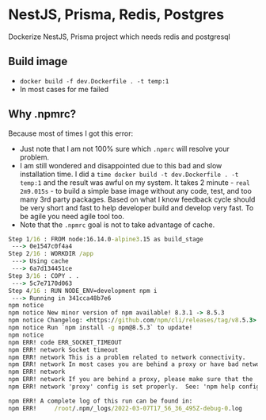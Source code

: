 # NestJS, Prisma, Redis, Postgres

Dockerize NestJS, Prisma project which needs redis and postgresql

## Build image

- `docker build -f dev.Dockerfile . -t temp:1`
- In most cases for me failed

## Why .npmrc?

Because most of times I got this error:

- Just note that I am not 100% sure which `.npmrc` will resolve your problem.
- I am still wondered and disappointed due to this bad and slow installation time. I did a `time docker build -t dev.Dockerfile . -t temp:1` and the result was awful on my system. It takes 2 minute - `real 2m9.015s` - to build a simple base image without any code, test, and too many 3rd party packages. Based on what I know feedback cycle should be very short and fast to help developer build and develop very fast. To be agile you need agile tool too.
- Note that the `.npmrc` goal is not to take advantage of cache.

```cmd
Step 1/16 : FROM node:16.14.0-alpine3.15 as build_stage
 ---> 0e1547c0f4a4
Step 2/16 : WORKDIR /app
 ---> Using cache
 ---> 6a7d134451ce
Step 3/16 : COPY . .
 ---> 5c7e7170d063
Step 4/16 : RUN NODE_ENV=development npm i
 ---> Running in 341cca48b7e6
npm notice
npm notice New minor version of npm available! 8.3.1 -> 8.5.3
npm notice Changelog: <https://github.com/npm/cli/releases/tag/v8.5.3>
npm notice Run `npm install -g npm@8.5.3` to update!
npm notice
npm ERR! code ERR_SOCKET_TIMEOUT
npm ERR! network Socket timeout
npm ERR! network This is a problem related to network connectivity.
npm ERR! network In most cases you are behind a proxy or have bad network settings.
npm ERR! network
npm ERR! network If you are behind a proxy, please make sure that the
npm ERR! network 'proxy' config is set properly.  See: 'npm help config'

npm ERR! A complete log of this run can be found in:
npm ERR!     /root/.npm/_logs/2022-03-07T17_56_36_495Z-debug-0.log
```
